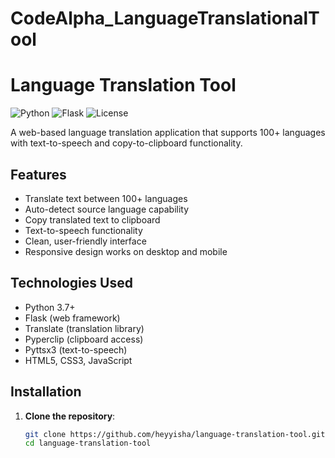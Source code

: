 # CodeAlpha_LanguageTranslationalTool
# Language Translation Tool

![Python](https://img.shields.io/badge/Python-3.7+-blue.svg)
![Flask](https://img.shields.io/badge/Flask-2.0+-green.svg)
![License](https://img.shields.io/badge/License-MIT-yellow.svg)

A web-based language translation application that supports 100+ languages with text-to-speech and copy-to-clipboard functionality.

## Features

- Translate text between 100+ languages
- Auto-detect source language capability
- Copy translated text to clipboard
- Text-to-speech functionality
- Clean, user-friendly interface
- Responsive design works on desktop and mobile

## Technologies Used

- Python 3.7+
- Flask (web framework)
- Translate (translation library)
- Pyperclip (clipboard access)
- Pyttsx3 (text-to-speech)
- HTML5, CSS3, JavaScript

## Installation

1. **Clone the repository**:
   ```bash
   git clone https://github.com/heyyisha/language-translation-tool.git
   cd language-translation-tool
